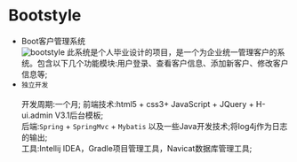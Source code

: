 # Bootstyle
* Boot客户管理系统<br>
![bootstyle](https://github.com/hongjun500/bootstyle/logo/bootstyle.png)
此系统是个人毕业设计的项目，是一个为企业统一管理客户的系统。包含以下几个功能模块:用户登录、查看客户信息、添加新客户、修改客户信息等;
* `独立开发`<br>            
开发周期:一个月;
前端技术:html5 + css3+ JavaScript + JQuery + H-ui.admin V3.1后台模板;<br>
后端:`Spring` + `SpringMvc` + `Mybatis` 以及一些Java开发技术;将log4j作为日志的输出;<br>
工具:Intellij IDEA，Gradle项目管理工具，Navicat数据库管理工具;

